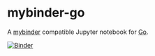 mybinder-go
=========

A [mybinder](https://mybinder.org) compatible Jupyter notebook for [Go](https://golang.org).

[![Binder](http://mybinder.org/badge.svg)](http://mybinder.org:/repo/gopherdata/mybinder-go)


